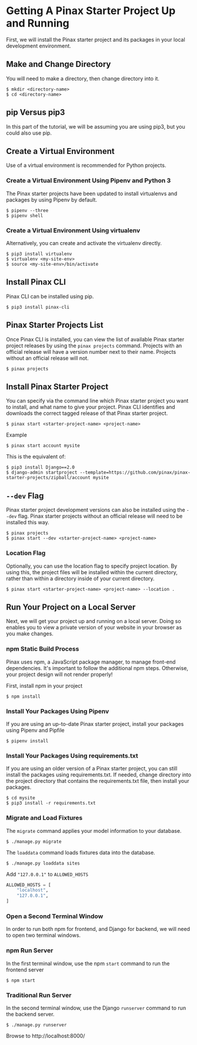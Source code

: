 # Getting A Pinax Starter Project Up and Running

First, we will install the Pinax starter project and its packages in your local development environment.

## Make and Change Directory

You will need to make a directory, then change directory into it.

```shell
$ mkdir <directory-name>
$ cd <directory-name>
```

## pip Versus pip3

In this part of the tutorial, we will be assuming you are using pip3, but you could also use pip.

## Create a Virtual Environment

Use of a virtual environment is recommended for Python projects.

### Create a Virtual Environment Using Pipenv and Python 3

The Pinax starter projects have been updated to install virtualenvs and packages by using Pipenv by default. 

```shell
$ pipenv --three
$ pipenv shell
```

### Create a Virtual Environment Using virtualenv

Alternatively, you can create and activate the virtualenv directly.

```shell
$ pip3 install virtualenv
$ virtualenv <my-site-env>
$ source <my-site-env>/bin/activate
```

## Install Pinax CLI

Pinax CLI can be installed using pip. 

```shell
$ pip3 install pinax-cli
```

## Pinax Starter Projects List

Once Pinax CLI is installed, you can view the list of available Pinax starter project releases by using the ```pinax projects``` command. Projects with an official release will have a version number next to their name. Projects without an official release will not.

```shell
$ pinax projects
```

## Install Pinax Starter Project

You can specify via the command line which Pinax starter project you want to install, and what name to give your project. Pinax CLI identifies and downloads the correct tagged release of that Pinax starter project.

```shell
$ pinax start <starter-project-name> <project-name>
```

Example

```shell
$ pinax start account mysite
```

This is the equivalent of:

```shell
$ pip3 install Django==2.0
$ django-admin startproject --template=https://github.com/pinax/pinax-starter-projects/zipball/account mysite
```

## ```--dev``` Flag

Pinax starter project development versions can also be installed using the ```--dev``` flag. Pinax starter projects without an official release will need to be installed this way. 

```shell
$ pinax projects
$ pinax start --dev <starter-project-name> <project-name>
```

### Location Flag

Optionally, you can use the location flag to specify project location. By using this, the project files will be installed within the current directory, rather than within a directory inside of your current directory.

```shell
$ pinax start <starter-project-name> <project-name> --location .
```

## Run Your Project on a Local Server

Next, we will get your project up and running on a local server. Doing so enables you to view a private version of your website in your browser as you make changes.

### npm Static Build Process

Pinax uses npm, a JavaScript package manager, to manage front-end dependencies. It's important to follow the additional npm steps. Otherwise, your project design will not render properly! 

First, install npm in your project

```shell
$ npm install
```

### Install Your Packages Using Pipenv

If you are using an up-to-date Pinax starter project, install your packages using Pipenv and Pipfile

```shell
$ pipenv install
```

### Install Your Packages Using requirements.txt

If you are using an older version of a Pinax starter project, you can still install the packages using requirements.txt. If needed, change directory into the project directory that contains the requirements.txt file, then install your packages.

```shell
$ cd mysite
$ pip3 install -r requirements.txt
```

### Migrate and Load Fixtures

The ```migrate``` command applies your model information to your database.

```shell
$ ./manage.py migrate
```

The ```loaddata``` command loads fixtures data into the database. 

```shell
$ ./manage.py loaddata sites
```

Add ```"127.0.0.1"``` to ```ALLOWED_HOSTS```

```python
ALLOWED_HOSTS = [
    "localhost",
    "127.0.0.1",
]
```

### Open a Second Terminal Window

In order to run both npm for frontend, and Django for backend, we will need to open two terminal windows. 

### npm Run Server

In the first terminal window, use the npm ```start``` command to run the frontend server

```shell
$ npm start
```

### Traditional Run Server

In the second terminal window, use the Django ```runserver``` command to run the backend server.

```shell
$ ./manage.py runserver
```

Browse to http://localhost:8000/

